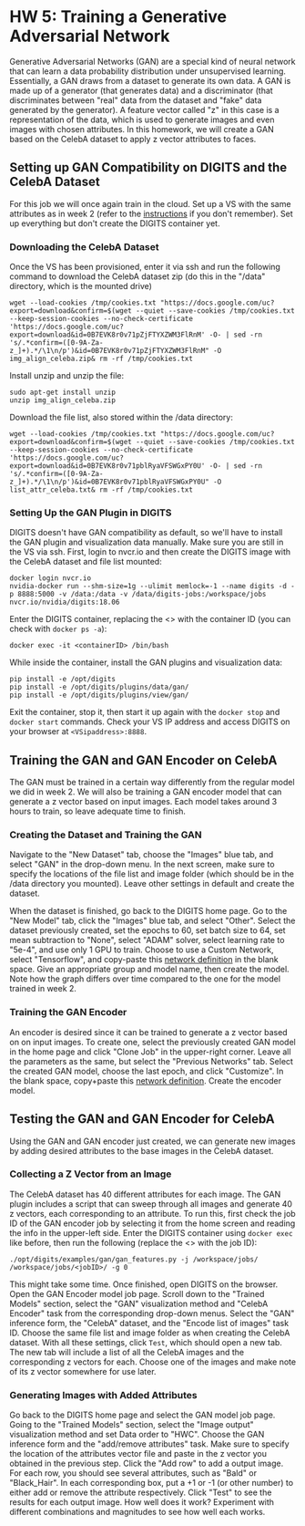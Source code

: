 # HW 5: Training a Generative Adversarial Network

Generative Adversarial Networks (GAN) are a special kind of neural network that can learn a data probability distribution under unsupervised learning. Essentially, a GAN draws from a dataset to generate its own data. A GAN is made up of a generator (that generates data) and a discriminator (that discriminates between "real" data from the dataset and "fake" data generated by the generator). A feature vector called "z" in this case is a representation of the data, which is used to generate images and even images with chosen attributes. In this homework, we will create a GAN based on the CelebA dataset to apply z vector attributes to faces.

## Setting up GAN Compatibility on DIGITS and the CelebA Dataset

For this job we will once again train in the cloud. Set up a VS with the same attributes as in week 2 (refer to the [instructions](https://github.com/MIDS-scaling-up/v2/tree/master/week2/hw) if you don't remember). Set up everything but don't create the DIGITS container yet. 

### Downloading the CelebA Dataset

Once the VS has been provisioned, enter it via ssh and run the following command to download the CelebA dataset zip (do this in the "/data" directory, which is the mounted drive)
```
wget --load-cookies /tmp/cookies.txt "https://docs.google.com/uc?export=download&confirm=$(wget --quiet --save-cookies /tmp/cookies.txt --keep-session-cookies --no-check-certificate 'https://docs.google.com/uc?export=download&id=0B7EVK8r0v71pZjFTYXZWM3FlRnM' -O- | sed -rn 's/.*confirm=([0-9A-Za-z_]+).*/\1\n/p')&id=0B7EVK8r0v71pZjFTYXZWM3FlRnM" -O img_align_celeba.zip& rm -rf /tmp/cookies.txt
```
Install unzip and unzip the file:
```
sudo apt-get install unzip
unzip img_align_celeba.zip
```
Download the file list, also stored within the /data directory:
```
wget --load-cookies /tmp/cookies.txt "https://docs.google.com/uc?export=download&confirm=$(wget --quiet --save-cookies /tmp/cookies.txt --keep-session-cookies --no-check-certificate 'https://docs.google.com/uc?export=download&id=0B7EVK8r0v71pblRyaVFSWGxPY0U' -O- | sed -rn 's/.*confirm=([0-9A-Za-z_]+).*/\1\n/p')&id=0B7EVK8r0v71pblRyaVFSWGxPY0U" -O list_attr_celeba.txt& rm -rf /tmp/cookies.txt
```

### Setting Up the GAN Plugin in DIGITS

DIGITS doesn't have GAN compatibility as default, so we'll have to install the GAN plugin and visualization data manually. Make sure you are still in the VS via ssh. First, login to nvcr.io and then create the DIGITS image with the CelebA dataset and file list mounted:
```
docker login nvcr.io
nvidia-docker run --shm-size=1g --ulimit memlock=-1 --name digits -d -p 8888:5000 -v /data:/data -v /data/digits-jobs:/workspace/jobs nvcr.io/nvidia/digits:18.06
```
Enter the DIGITS container, replacing the <> with the container ID (you can check with `docker ps -a`):
```
docker exec -it <containerID> /bin/bash
```
While inside the container, install the GAN plugins and visualization data:
```
pip install -e /opt/digits
pip install -e /opt/digits/plugins/data/gan/
pip install -e /opt/digits/plugins/view/gan/
```
Exit the container, stop it, then start it up again with the `docker stop` and `docker start` commands. Check your VS IP address and access DIGITS on your browser at `<VSipaddress>:8888`.

## Training the GAN and GAN Encoder on CelebA

The GAN must be trained in a certain way differently from the regular model we did in week 2. We will also be training a GAN encoder model that can generate a z vector based on input images. Each model takes around 3 hours to train, so leave adequate time to finish.

### Creating the Dataset and Training the GAN

Navigate to the "New Dataset" tab, choose the "Images" blue tab, and select "GAN" in the drop-down menu. In the next screen, make sure to specify the locations of the file list and image folder (which should be in the /data directory you mounted). Leave other settings in default and create the dataset.

When the dataset is finished, go back to the DIGITS home page. Go to the "New Model" tab, click the "Images" blue tab, and select "Other". Select the dataset previously created, set the epochs to 60, set batch size to 64, set mean subtraction to "None", select "ADAM" solver, select learning rate to "5e-4", and use only 1 GPU to train. Choose to use a Custom Network, select "Tensorflow", and copy-paste this [network definition](https://github.com/NVIDIA/DIGITS/blob/master/examples/gan/network-celebA.py) in the blank space. Give an appropriate group and model name, then create the model. Note how the graph differs over time compared to the one for the model trained in week 2. 

### Training the GAN Encoder

An encoder is desired since it can be trained to generate a z vector based on on input images. To create one, select the previously created GAN model in the home page and click "Clone Job" in the upper-right corner. Leave all the parameters as the same, but select the "Previous Networks" tab. Select the created GAN model, choose the last epoch, and click "Customize". In the blank space, copy+paste this [network definition](https://github.com/NVIDIA/DIGITS/blob/master/examples/gan/network-celebA-encoder.py). Create the encoder model.

## Testing the GAN and GAN Encoder for CelebA

Using the GAN and GAN encoder just created, we can generate new images by adding desired attributes to the base images in the CelebA dataset.

### Collecting a Z Vector from an Image

The CelebA dataset has 40 different attributes for each image. The GAN plugin includes a script that can sweep through all images and generate 40 z vectors, each corresponding to an attribute. To run this, first check the job ID of the GAN encoder job by selecting it from the home screen and reading the info in the upper-left side. Enter the DIGITS container using `docker exec` like before, then run the following (replace the <> with the job ID):
```
./opt/digits/examples/gan/gan_features.py -j /workspace/jobs/ /workspace/jobs/<jobID>/ -g 0
```
This might take some time. Once finished, open DIGITS on the browser. Open the GAN Encoder model job page. Scroll down to the "Trained Models" section, select the "GAN" visualization method and "CelebA Encoder" task from the corresponding drop-down menus. Select the "GAN" inference form, the "CelebA" dataset, and the "Encode list of images" task ID. Choose the same file list and image folder as when creating the CelebA dataset. With all these settings, click `Test`, which should open a new tab. The new tab will include a list of all the CelebA images and the corresponding z vectors for each. Choose one of the images and make note of its z vector somewhere for use later. 

### Generating Images with Added Attributes

Go back to the DIGITS home page and select the GAN model job page. Going to the "Trained Models" section, select the "Image output" visualization method and set Data order to "HWC". Choose the GAN inference form and the "add/remove attributes" task. Make sure to specify the location of the attributes vector file and paste in the z vector you obtained in the previous step. Click the "Add row" to add a output image. For each row, you should see several attributes, such as "Bald" or "Black_Hair". In each corresponding box, put a +1 or -1 (or other number) to either add or remove the attribute respectively. Click "Test" to see the results for each output image. How well does it work? Experiment with different combinations and magnitudes to see how well each works. 




 